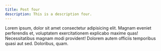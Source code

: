 ```yaml
---
title: Post four
description: This is a description four.
---
```



Lorem ipsum, dolor sit amet consectetur adipisicing elit. Magnam eveniet perferendis et, voluptatem exercitationem explicabo maxime quas! Necessitatibus magnam modi provident! Dolorem autem officiis temporibus quasi aut sed. Doloribus, quam.

